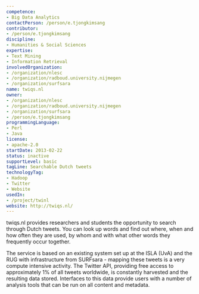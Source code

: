 ```yaml
---
competence:
- Big Data Analytics
contactPerson: /person/e.tjongkimsang
contributor:
- /person/e.tjongkimsang
discipline:
- Humanities & Social Sciences
expertise:
- Text Mining
- Information Retrieval
involvedOrganization:
- /organization/nlesc
- /organization/radboud.university.nijmegen
- /organization/surfsara
name: twiqs.nl
owner:
- /organization/nlesc
- /organization/radboud.university.nijmegen
- /organization/surfsara
- /person/e.tjongkimsang
programmingLanguage:
- Perl
- Java
license:
- apache-2.0
startDate: 2013-02-22
status: inactive
supportLevel: basic
tagLine: Searchable Dutch tweets
technologyTag:
- Hadoop
- Twitter
- Website
usedIn:
- /project/twinl
website: http://twiqs.nl/
---
```

twiqs.nl provides researchers and students the opportunity to search through Dutch tweets. You can look up words and find out where, when and how often they are used, by whom and with what other words they frequently occur together.

The service is based on an existing system set up at the ISLA (UvA) and the RUG with infrastructure from SURFsara - mapping these tweets is a very compute intensive activity. The Twitter API, providing free access to approximately 1% of all tweets worldwide, is constantly harvested and the resulting data stored. Interfaces to this data provide users with a number of analysis tools that can be run on all content and metadata.
